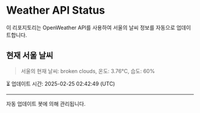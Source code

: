 
# Weather API Status

이 리포지토리는 OpenWeather API를 사용하여 서울의 날씨 정보를 자동으로 업데이트합니다.

## 현재 서울 날씨
> 서울의 현재 날씨: broken clouds, 온도: 3.76°C, 습도: 60%

⏳ 업데이트 시간: 2025-02-25 02:42:49 (UTC)

---
자동 업데이트 봇에 의해 관리됩니다.
